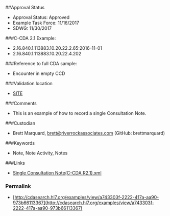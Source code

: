 ##Approval Status

* Approval Status: Approved
* Example Task Force: 11/16/2017
* SDWG: 11/30/2017

###C-CDA 2.1 Example:

* 2.16.840.1.113883.10.20.22.2.65:2016-11-01
* 2.16.840.1.113883.10.20.22.4.202

###Reference to full CDA sample:

* Encounter in empty CCD


###Validation location

* [SITE](https://sitenv.org/c-cda-validator)


###Comments

* This is an example of how to record a single Consultation Note.

###Custodian

* Brett Marquard, brett@riverrockassociates.com (GitHub: brettmarquard)

###Keywords

* Note, Note Activity, Notes


###Links

* [Single Consultation Note(C-CDA R2.1).xml](https://github.com/HL7/C-CDA-Examples/tree/master/Notes/Single%20Consultation%20Note/Single%20Consultation%20Note%28C-CDA%20R2.1%29.xml)


### Permalink 

* [http://cdasearch.hl7.org/examples/view/a743303f-2222-417a-aa90-973b66113367](http://cdasearch.hl7.org/examples/view/a743303f-2222-417a-aa90-973b66113367)